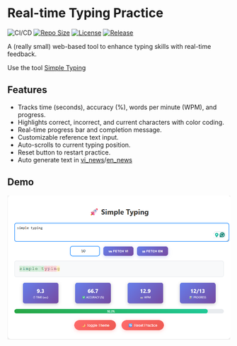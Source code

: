 # Real-time Typing Practice

![CI/CD](https://github.com/mrzaizai2k/simple-typing/actions/workflows/workloads.yaml/badge.svg)
[![Repo Size](https://img.shields.io/github/repo-size/mrzaizai2k/simple-typing?style=flat-square)](https://github.com/mrzaizai2k/simple-typing)
[![License](https://img.shields.io/github/license/mrzaizai2k/simple-typing?style=flat-square)](https://opensource.org/licenses/MIT)
[![Release](https://img.shields.io/github/v/release/mrzaizai2k/simple-typing?style=flat-square)](https://github.com/mrzaizai2k/simple-typing/releases)

A (really small) web-based tool to enhance typing skills with real-time feedback.

Use the tool [Simple Typing](https://mrzaizai2k.github.io/typing.html)


## Features
- Tracks time (seconds), accuracy (%), words per minute (WPM), and progress.
- Highlights correct, incorrect, and current characters with color coding.
- Real-time progress bar and completion message.
- Customizable reference text input.
- Auto-scrolls to current typing position.
- Reset button to restart practice.
- Auto generate text in [vi_news](https://vnexpress.net/)/[en_news](https://e.vnexpress.net/)

## Demo
![Demo Image](docs/demo.png)

